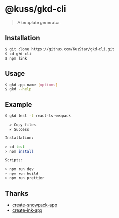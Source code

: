 # @kuss/gkd-cli

> A template generator.

## Installation

```bash
$ git clone https://github.com/KusStar/gkd-cli.git
$ cd gkd-cli
$ npm link
```

## Usage

```bash
$ gkd app-name [options]
$ gkd --help
```

## Example

```bash
$ gkd test -t react-ts-webpack

  ✔ Copy files
  ✔ Success

Installation:

> cd test
> npm install

Scripts:

> npm run dev
> npm run build
> npm run prettier
```

## Thanks

- [create-snowpack-app](https://github.com/pikapkg/create-snowpack-app)
- [create-ink-app](https://github.com/vadimdemedes/create-ink-app)
